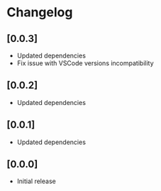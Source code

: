 # Changelog

## [0.0.3]

- Updated dependencies
- Fix issue with VSCode versions incompatibility

## [0.0.2]

- Updated dependencies

## [0.0.1]

- Updated dependencies

## [0.0.0]

- Initial release
